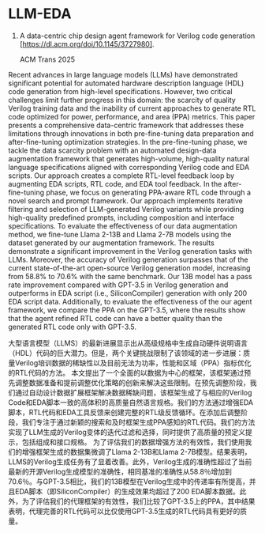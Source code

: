 # LLM-EDA

1. A data-centric chip design agent framework for Verilog code generation [https://dl.acm.org/doi/10.1145/3727980].

   ACM Trans 2025

  Recent advances in large language models (LLMs) have demonstrated significant potential for automated hardware description language (HDL) code generation from high-level specifications. However, two critical challenges limit further progress in this domain: the scarcity of quality Verilog training data and the inability of current approaches to generate RTL code optimized for power, performance, and area (PPA) metrics.
This paper presents a comprehensive data-centric framework that addresses these limitations through innovations in both pre-fine-tuning data preparation and after-fine-tuning optimization strategies. In the pre-fine-tuning phase, we tackle the data scarcity problem with an automated design-data augmentation framework that generates high-volume, high-quality natural language specifications aligned with corresponding Verilog code and EDA scripts. Our approach creates a complete RTL-level feedback loop by augmenting EDA scripts, RTL code, and EDA tool feedback. In the after-fine-tuning phase, we focus on generating PPA-aware RTL code through a novel search and prompt framework. Our approach implements iterative filtering and selection of LLM-generated Verilog variants while providing high-quality predefined prompts, including composition and interface specifications.
To evaluate the effectiveness of our data augmentation method, we fine-tune Llama 2-13B and Llama 2-7B models using the dataset generated by our augmentation framework. The results demonstrate a significant improvement in the Verilog generation tasks with LLMs. Moreover, the accuracy of Verilog generation surpasses that of the current state-of-the-art open-source Verilog generation model, increasing from 58.8% to 70.6% with the same benchmark. Our 13B model has a pass rate improvement compared with GPT-3.5 in Verilog generation and outperforms in EDA script (i.e., SiliconCompiler) generation with only 200 EDA script data. Additionally, to evaluate the effectiveness of the our agent framework, we compare the PPA on the GPT-3.5, where the results show that the agent refined RTL code can have a better quality than the generated RTL code only with GPT-3.5.

  大型语言模型（LLMS）的最新进展显示出从高级规格中生成自动硬件说明语言（HDL）代码的巨大潜力。但是，两个关键挑战限制了该领域的进一步进展：质量Verilog培训数据的稀缺性以及目前无法为功率，性能和区域（PPA）指标优化的RTL代码的方法。
本文提出了一个全面的以数据为中心的框架，该框架通过预先调整数据准备和提前调整优化策略的创新来解决这些限制。在预先调整阶段，我们通过自动设计数据扩展框架解决数据稀缺问题，该框架生成了与相应的Verilog Code和EDA脚本一致的高体积的高质量自然语言规格。我们的方法通过增强EDA脚本，RTL代码和EDA工具反馈来创建完整的RTL级反馈循环。在添加后调整阶段，我们专注于通过新颖的搜索和及时框架生成PPA感知的RTL代码。我们的方法实现了LLM生成的Verilog变体的迭代过滤和选择，同时提供了高质量的预定义提示，包括组成和接口规格。
为了评估我们的数据增强方法的有效性，我们使用我们的增强框架生成的数据集微调了Llama 2-13B和Llama 2-7B模型。结果表明，LLMS的Verilog生成任务有了显着改善。此外，Verilog生成的准确性超过了当前最新的开源Verilog生成模型的准确性，相同基准的准确性从58.8％增加到70.6％。与GPT-3.5相比，我们的13B模型在Verilog生成中的传递率有所提高，并且EDA脚本（即SiliconCompiler）的生成效果均超过了200 EDA脚本数据。此外，为了评估我们的代理框架的有效性，我们比较了GPT-3.5上的PPA，其中结果表明，代理完善的RTL代码可以比仅使用GPT-3.5生成的RTL代码具有更好的质量。
